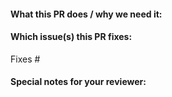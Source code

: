 <!--  
Thanks for sending a pull request!  
Please read the CLA carefully before submitting your contribution to Mercari. 
Under any circumstances, by submitting your contribution, you are deemed to accept and agree to be bound by the terms and conditions of the CLA.
https://www.mercari.com/cla/

Also, please read the contributor guide, which contains some general rules and suggestions:
https://github.com/mercari/tortoise/blob/main/docs/contributor-guide.md
-->

#### What this PR does / why we need it:

#### Which issue(s) this PR fixes:

<!--
Before implementing any feature changes, please raise the issue and discuss what you propose with maintainers.
-->

Fixes #

#### Special notes for your reviewer:
